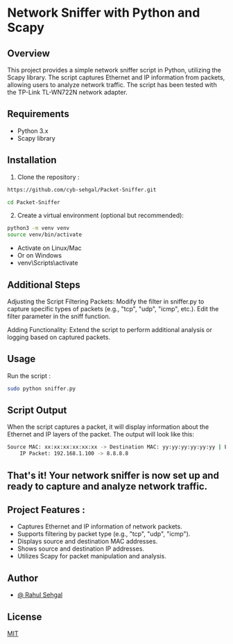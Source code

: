 
# Network Sniffer with Python and Scapy

## Overview
This project provides a simple network sniffer script in Python, utilizing the Scapy library. The script captures Ethernet and IP information from packets, allowing users to analyze network traffic. The script has been tested with the TP-Link TL-WN722N network adapter.

## Requirements
- Python 3.x
- Scapy library
## Installation
1. Clone the repository :

```bash
https://github.com/cyb-sehgal/Packet-Sniffer.git
```
```bash
cd Packet-Sniffer
```
2. Create a virtual environment (optional but recommended):
```bash
python3 -m venv venv
source venv/bin/activate  
```
- Activate on Linux/Mac
- Or on Windows
- venv\Scripts\activate



## Additional Steps
Adjusting the Script
Filtering Packets: Modify the filter in sniffer.py to capture specific types of packets (e.g., "tcp", "udp", "icmp", etc.). Edit the filter parameter in the sniff function.

Adding Functionality: Extend the script to perform additional analysis or logging based on captured packets.

## Usage
Run the script :
```bash
sudo python sniffer.py
```
## Script Output
When the script captures a packet, it will display information about the Ethernet and IP layers of the packet. The output will look like this:
```bash
Source MAC: xx:xx:xx:xx:xx:xx -> Destination MAC: yy:yy:yy:yy:yy:yy | EtherType: 0x800
    IP Packet: 192.168.1.100 -> 8.8.8.8

```
## That's it! Your network sniffer is now set up and ready to capture and analyze network traffic.
## Project Features :
- Captures Ethernet and IP information of network packets.
- Supports filtering by packet type (e.g., "tcp", "udp", "icmp").
- Displays source and destination MAC addresses.
- Shows source and destination IP addresses.
- Utilizes Scapy for packet manipulation and analysis.

## Author

- [@ Rahul Sehgal](https://github.com/cyb-sehgal)

## License

[MIT](https://choosealicense.com/licenses/mit/)

